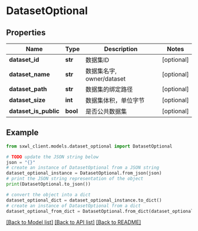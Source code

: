 # DatasetOptional


## Properties

Name | Type | Description | Notes
------------ | ------------- | ------------- | -------------
**dataset_id** | **str** |  数据集ID | [optional] 
**dataset_name** | **str** |  数据集名字, owner/dataset | [optional] 
**dataset_path** | **str** |  数据集的绑定路径 | [optional] 
**dataset_size** | **int** |  数据集体积，单位字节 | [optional] 
**dataset_is_public** | **bool** |  是否公共数据集 | [optional] 

## Example

```python
from sxwl_client.models.dataset_optional import DatasetOptional

# TODO update the JSON string below
json = "{}"
# create an instance of DatasetOptional from a JSON string
dataset_optional_instance = DatasetOptional.from_json(json)
# print the JSON string representation of the object
print(DatasetOptional.to_json())

# convert the object into a dict
dataset_optional_dict = dataset_optional_instance.to_dict()
# create an instance of DatasetOptional from a dict
dataset_optional_from_dict = DatasetOptional.from_dict(dataset_optional_dict)
```
[[Back to Model list]](../README.md#documentation-for-models) [[Back to API list]](../README.md#documentation-for-api-endpoints) [[Back to README]](../README.md)


